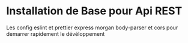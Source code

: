 # Installation de Base pour Api REST

Les config eslint et prettier express morgan body-parser et cors pour demarrer rapidement le dévéloppement
